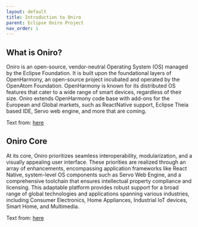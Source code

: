 ```yaml
---
layout: default
title: Introduction to Oniro
parent: Eclipse Oniro Project
nav_order: 1
---
```


## What is Oniro?  

Oniro is an open-source, vendor-neutral Operating System (OS) managed by the Eclipse Foundation. It is built upon the foundational layers of OpenHarmony, an open-source project incubated and operated by the OpenAtom Foundation. OpenHarmony is known for its distributed OS features that cater to a wide range of smart devices, regardless of their size. Oniro extends OpenHarmony code base with add-ons for the European and Global markets, such as ReactNative support, Eclipse Theia based IDE, Servo web engine, and more that are coming.  

Text from: [here](https://docs.oniroproject.org/)  

## Oniro Core  
At its core, Oniro prioritizes seamless interoperability, modularization, and a visually appealing user interface. These priorities are realized through an array of enhancements, encompassing application frameworks like React Native, system-level OS components such as Servo Web Engine, and a comprehensive toolchain that ensures intellectual property compliance and licensing. This adaptable platform provides robust support for a broad range of global technologies and applications spanning various industries, including Consumer Electronics, Home Appliances, Industrial IoT devices, Smart Home, and Multimedia.

Text from: [here](https://oniroproject.org/)

